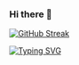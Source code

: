 ### Hi there 👋
[![GitHub Streak](http://github-readme-streak-stats.herokuapp.com?user=Ripax&theme=onedark&hide_border=true&date_format=M%20j%5B%2C%20Y%5D&background=083B3B)](https://git.io/streak-stats)



<!--
**Ripax/Ripax** is a ✨ _special_ ✨ repository because its `README.md` (this file) appears on your GitHub profile.

Here are some ideas to get you started:

- 🔭 I’m currently working on ...
- 🌱 I’m currently learning ...
- 👯 I’m looking to collaborate on ...
- 🤔 I’m looking for help with ...
- 💬 Ask me about ...
- 📫 How to reach me: ...
- 😄 Pronouns: ...
- ⚡ Fun fact: ...
-->


[![Typing SVG](https://readme-typing-svg.herokuapp.com?color=%2338F7A5&multiline=true&lines=The+five+boxing+wizards+jump+quickly;How+vexingly+quick+daft+zebras+jump;Quick+fox+jumps+nightly+above+wizard;Sphinx+of+black+quartz%2C+judge+my+vow)](https://git.io/typing-svg)
